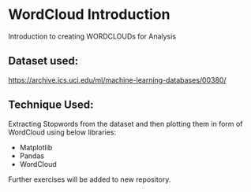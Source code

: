 # WordCloud Introduction
Introduction to creating WORDCLOUDs for Analysis

## Dataset used: 
https://archive.ics.uci.edu/ml/machine-learning-databases/00380/

## Technique Used:
Extracting Stopwords from the dataset and then plotting them in form of WordCloud using below libraries:

* Matplotlib
* Pandas
* WordCloud

Further exercises will be added to new repository.
